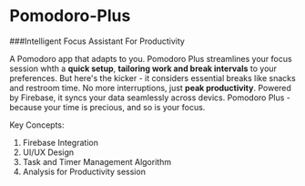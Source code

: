 # Pomodoro-Plus
###Intelligent Focus Assistant For Productivity

A Pomodoro app that adapts to you. Pomodoro Plus streamlines your focus session whth a **quick setup**, **tailoring work and break intervals** to your preferences. But here's the kicker - it considers essential breaks like snacks and restroom time. No more interruptions, just **peak productivity**. Powered by Firebase, it syncs your data seamlessly across devics. Pomodoro Plus - because your time is precious, and so is your focus.

Key Concepts:

1. Firebase Integration
2. UI/UX Design
3. Task and Timer Management Algorithm
4. Analysis for Productivity session
